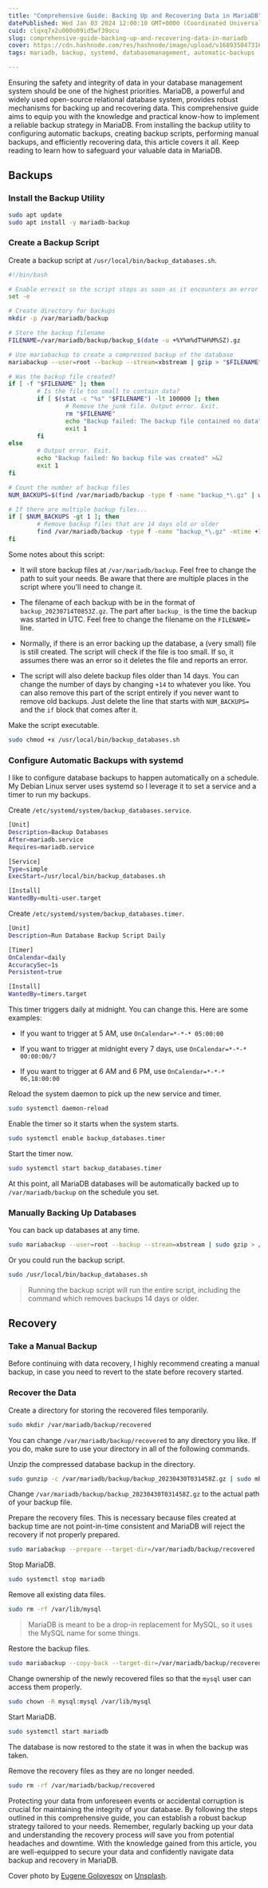 ```yaml
---
title: "Comprehensive Guide: Backing Up and Recovering Data in MariaDB"
datePublished: Wed Jan 03 2024 12:00:10 GMT+0000 (Coordinated Universal Time)
cuid: clqxq7x2u000o09id5wf39ocu
slug: comprehensive-guide-backing-up-and-recovering-data-in-mariadb
cover: https://cdn.hashnode.com/res/hashnode/image/upload/v1689350473167/673d655e-a4c7-45fc-a331-4632d606acaa.png
tags: mariadb, backup, systemd, databasemanagement, automatic-backups

---
```


Ensuring the safety and integrity of data in your database management system should be one of the highest priorities. MariaDB, a powerful and widely used open-source relational database system, provides robust mechanisms for backing up and recovering data. This comprehensive guide aims to equip you with the knowledge and practical know-how to implement a reliable backup strategy in MariaDB. From installing the backup utility to configuring automatic backups, creating backup scripts, performing manual backups, and efficiently recovering data, this article covers it all. Keep reading to learn how to safeguard your valuable data in MariaDB.

## Backups

### **Install the Backup Utility**

```bash
sudo apt update
sudo apt install -y mariadb-backup
```

### **Create a Backup Script**

Create a backup script at `/usr/local/bin/backup_databases.sh`.

```bash
#!/bin/bash

# Enable errexit so the script stops as soon as it encounters an error
set -e

# Create directory for backups
mkdir -p /var/mariadb/backup

# Store the backup filename
FILENAME=/var/mariadb/backup/backup_$(date -u +%Y%m%dT%H%M%SZ).gz

# Use mariabackup to create a compressed backup of the database
mariabackup --user=root --backup --stream=xbstream | gzip > "$FILENAME"

# Was the backup file created?
if [ -f "$FILENAME" ]; then
        # Is the file too small to contain data?
        if [ $(stat -c "%s" "$FILENAME") -lt 100000 ]; then
                # Remove the junk file. Output error. Exit.
                rm "$FILENAME"
                echo "Backup failed: The backup file contained no data" >&2
                exit 1
        fi
else
        # Output error. Exit.
        echo "Backup failed: No backup file was created" >&2
        exit 1
fi

# Count the number of backup files
NUM_BACKUPS=$(find /var/mariadb/backup -type f -name "backup_*\.gz" | wc -l)

# If there are multiple backup files...
if [ $NUM_BACKUPS -gt 1 ]; then
        # Remove backup files that are 14 days old or older
        find /var/mariadb/backup -type f -name "backup_*\.gz" -mtime +14 -exec rm {} \;
fi
```

Some notes about this script:

* It will store backup files at `/var/mariadb/backup`. Feel free to change the path to suit your needs. Be aware that there are multiple places in the script where you'll need to change it.
    
* The filename of each backup with be in the format of `backup_20230714T0853Z.gz`. The part after `backup_` is the time the backup was started in UTC. Feel free to change the filename on the `FILENAME=` line.
    
* Normally, if there is an error backing up the database, a (very small) file is still created. The script will check if the file is too small. If so, it assumes there was an error so it deletes the file and reports an error.
    
* The script will also delete backup files older than 14 days. You can change the number of days by changing `+14` to whatever you like. You can also remove this part of the script entirely if you never want to remove old backups. Just delete the line that starts with `NUM_BACKUPS=` and the `if` block that comes after it.
    

Make the script executable.

```bash
sudo chmod +x /usr/local/bin/backup_databases.sh
```

### **Configure Automatic Backups with systemd**

I like to configure database backups to happen automatically on a schedule. My Debian Linux server uses systemd so I leverage it to set a service and a timer to run my backups.

Create `/etc/systemd/system/backup_databases.service`.

```bash
[Unit]
Description=Backup Databases
After=mariadb.service
Requires=mariadb.service

[Service]
Type=simple
ExecStart=/usr/local/bin/backup_databases.sh

[Install]
WantedBy=multi-user.target
```

Create `/etc/systemd/system/backup_databases.timer`.

```bash
[Unit]
Description=Run Database Backup Script Daily

[Timer]
OnCalendar=daily
AccuracySec=1s
Persistent=true

[Install]
WantedBy=timers.target
```

This timer triggers daily at midnight. You can change this. Here are some examples:

* If you want to trigger at 5 AM, use `OnCalendar=*-*-* 05:00:00`
    
* If you want to trigger at midnight every 7 days, use `OnCalendar=*-*-* 00:00:00/7`
    
* If you want to trigger at 6 AM and 6 PM, use `OnCalendar=*-*-* 06,18:00:00`
    

Reload the system daemon to pick up the new service and timer.

```bash
sudo systemctl daemon-reload
```

Enable the timer so it starts when the system starts.

```bash
sudo systemctl enable backup_databases.timer
```

Start the timer now.

```bash
sudo systemctl start backup_databases.timer
```

At this point, all MariaDB databases will be automatically backed up to `/var/mariadb/backup` on the schedule you set.

### **Manually Backing Up Databases**

You can back up databases at any time.

```bash
sudo mariabackup --user=root --backup --stream=xbstream | sudo gzip > /var/mariadb/backup/backup_$(date -u +%Y%m%dT%H%M%SZ).gz
```

Or you could run the backup script.

```bash
sudo /usr/local/bin/backup_databases.sh
```

> Running the backup script will run the entire script, including the command which removes backups 14 days or older.

## Recovery

### **Take a Manual Backup**

Before continuing with data recovery, I highly recommend creating a manual backup, in case you need to revert to the state before recovery started.

### **Recover the Data**

Create a directory for storing the recovered files temporarily.

```bash
sudo mkdir /var/mariadb/backup/recovered
```

You can change `/var/mariadb/backup/recovered` to any directory you like. If you do, make sure to use your directory in all of the following commands.

Unzip the compressed database backup in the directory.

```bash
sudo gunzip -c /var/mariadb/backup/backup_20230430T031458Z.gz | sudo mbstream -x --directory=/var/mariadb/backup/recovered
```

Change `/var/mariadb/backup/backup_20230430T031458Z.gz` to the actual path of your backup file.

Prepare the recovery files. This is necessary because files created at backup time are not point-in-time consistent and MariaDB will reject the recovery if not properly prepared.

```bash
sudo mariabackup --prepare --target-dir=/var/mariadb/backup/recovered
```

Stop MariaDB.

```bash
sudo systemctl stop mariadb
```

Remove all existing data files.

```bash
sudo rm -rf /var/lib/mysql
```

> MariaDB is meant to be a drop-in replacement for MySQL, so it uses the MySQL name for some things.

Restore the backup files.

```bash
sudo mariabackup --copy-back --target-dir=/var/mariadb/backup/recovered
```

Change ownership of the newly recovered files so that the `mysql` user can access them properly.

```bash
sudo chown -R mysql:mysql /var/lib/mysql
```

Start MariaDB.

```bash
sudo systemctl start mariadb
```

The database is now restored to the state it was in when the backup was taken.

Remove the recovery files as they are no longer needed.

```bash
sudo rm -rf /var/mariadb/backup/recovered
```

Protecting your data from unforeseen events or accidental corruption is crucial for maintaining the integrity of your database. By following the steps outlined in this comprehensive guide, you can establish a robust backup strategy tailored to your needs. Remember, regularly backing up your data and understanding the recovery process *will* save you from potential headaches and downtime. With the knowledge gained from this article, you are well-equipped to secure your data and confidently navigate data backup and recovery in MariaDB.

Cover photo by [Eugene Golovesov](https://unsplash.com/@eugene_golovesov?utm_source=unsplash&utm_medium=referral&utm_content=creditCopyText) on [Unsplash](https://unsplash.com/photos/a-blue-flower-with-a-white-background-dFZAFukYwlU?utm_source=unsplash&utm_medium=referral&utm_content=creditCopyText).